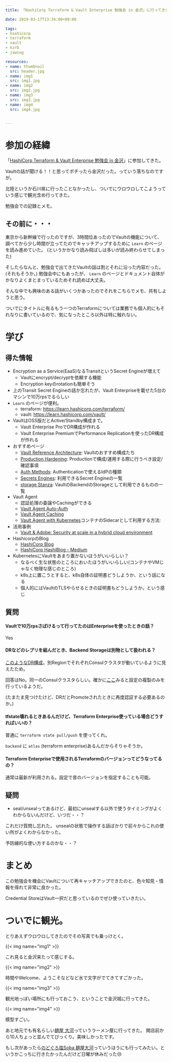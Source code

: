 ```yaml
---
title: 「HashiCorp Terraform & Vault Enterprise 勉強会 in 金沢」に行ってきた

date: 2019-03-17T13:34:00+09:00

tags:
- hashicorp
- terraform
- vault
- kzrb
- jawsug

resources:
- name: thumbnail
  src: header.jpg
- name: img1
  src: img1.jpg
- name: img2
  src: img2.jpg
- name: img3
  src: img3.jpg
- name: img4
  src: img4.jpg


---
```


# 参加の経緯

「[HashiCorp Terraform & Vault Enterprise 勉強会 in 金沢](https://connpass.com/event/120462/)」に参加してきた。

Vaultの話が聞ける！！と思ってポチったら金沢だった。っていう落ちなのですが。

北陸というか石川県に行ったことなかったし、ついでにウロウロしてこようっていう感じで観光含め行ってきた。

勉強会での記録とメモ。

## その前に・・・

東京から新幹線で行ったのですが、3時間位あったのでVaultの機能について、
調べてから少し時間が立ってたのでキャッチアップするために `Learn` のページを読み進めていた。
(というかかなり読み飛ばしは多いが読み終わらせてしまった)

そしたらなんと、勉強会で出てきたVaultの話は割とそれに沿った内容だった。(それもそうか。)
勉強会中にもあったが、 `Learn` のページとドキュメント自体がかなりよくまとまっているためそれ読めば大丈夫。

そんな中でも興味のある話がいくつかあったのでそれをこちらでメモ、共有しようと思う。

ついでにタイトルに有るもう一つのTerraformについては業務でも個人的にもそれなりに書いているので、気になったところ以外は特に触れない。

# 学び

## 得た情報

- Encryption as a Service(EaaS)なるTransitというSecret Engineが増えて
    - Vaultにencrypt/decryptを依頼する機能
    - Encryption keyのrotationも簡単そう
- 上のTransit Secret Engineの話か忘れたが、Vault Enterpriseを載せた5台のマシンで10万rpsでるらしい
- `Learn` のページが便利。
    - terraform: https://learn.hashicorp.com/terraform/
    - vault: https://learn.hashicorp.com/vault/
- VaultはOSS版だとActive/Standby構成まで。
    - Vault Enterprise ProでDR構成が作れる
    - Vault Enterprise PremiumでPerformance Replicationを使ったDR構成が作れる
- おすすめページ
    - [Vault Reference Architecture](https://learn.hashicorp.com/vault/operations/ops-reference-architecture): Vaultのおすすめ構成たち
    - [Production Hardening](https://learn.hashicorp.com/vault/operations/production-hardening): Productionで構成/運用する際に行うべき設定/確認事項
    - [Auth Methods](https://www.vaultproject.io/docs/auth/index.html): Authenticationで使えるIdPの種類
    - [Secrets Engines](https://www.vaultproject.io/docs/secrets/index.html): 利用できるSecret Engineの一覧
    - [storage Stanza](https://www.vaultproject.io/docs/configuration/storage/index.html): VaultのBackendのStorageとして利用できるものの一覧
- Vault Agent
    - 認証処理の委譲やCachingができる
    - [Vault Agent Auto-Auth](https://www.vaultproject.io/docs/agent/autoauth/index.html)
    - [Vault Agent Caching](https://www.vaultproject.io/docs/agent/caching/index.html)
    - [Vault Agent with Kubernetes](https://learn.hashicorp.com/vault/identity-access-management/vault-agent-k8s)コンテナのSidecarとして利用する方法: 
- 活用事例
    - [Vault & Adobe: Security at scale in a hybrid cloud environment](https://www.hashicorp.com/resources/hashicorp-vault-adobe-tackling-security-scale-hybrid-cloud)
- HashicorpのBlog
    - [HashiCorp Blog](https://www.hashicorp.com/blog)
    - [HashiCorp HashiBlog - Medium](https://medium.com/hashicorp-engineering)
- KubernetesにVaultをあまり置かないほうがいいらしい？
    - なるべく生な状態のところにおいたほうがいいらしい(コンテナやVMじゃなく物理な感じのところ)
    - k8s上に置こうとすると、k8s自体の証明書どうしようか、という話になる
    - 個人的にはVaultのTLSやらせるときの証明書もどうしようか。という感じ

## 質問

#### Vaultで10万rpsさばけるって行ってたのはEnterpriseを使ったときの話？

Yes

#### DRなどのレプリを組んだとき、Backend Storageは別物として扱われる？

[このようなDR構成](https://learn.hashicorp.com/vault/operations/ops-reference-architecture#cross-region-disaster-recovery)。別RegionでそれぞれConsulクラスタが動いているように見えたため。

回答はNo。同一のConsulクラスタらしい。確かに[ここ](https://www.vaultproject.io/docs/enterprise/replication/index.html)みると設定の複製のみを行っているようだ。

(たまたま見つけたけど、DRだとPromoteされたときに再度認証する必要あるのか。)

#### tfstate壊れるときあるんだけど、Terraform Enterprise使っている場合どうすればいいの？

普通に `terraform state pull/push` を使ってくれ。

`backend` に `atlas` (terraform enterprise)あるんだからそりゃそうか。

#### Terraform Enterpriseで使用されるTerraformのバージョンってどうなってるの？

通常は最新が利用される。設定で昔のバージョンを指定することも可能。

## 疑問

- seal/unsealってあるけど、最初にunsealする以外で使うタイミングがよくわからないんだけど、いつだ・・？

これだけ質問し忘れた。
unsealの状態で操作する話ばかりで前々からこれの使い所がよくわからなかった。

予防線的な使い方するのかな・・？

# まとめ

この勉強会を機会にVaultについて再キャッチアップできたのと、色々知見・情報を得れて非常に良かった。

Credential StoreはVault一択だと思っているのでぜひ使っていきたい。

# ついでに観光。

とりあえずウロウロしてきたのでその写真でも乗っけとく。

{{< img name="img1" >}}

これ見ると金沢来たって感じする。

{{< img name="img2" >}}

時間やWelcome、ようこそなどなど水で文字がでてきてすごかった。

{{< img name="img3" >}}

観光地っぽい場所にも行っておこう、ということで金沢城に行ってきた。

{{< img name="img4" >}}

模型すごい。

あと地元でも有名らしい[麺屋 大河](https://tabelog.com/ishikawa/A1701/A170101/17007507/)っていうラーメン屋に行ってきた。
開店前から10人ちょっと並んでてびっくり。美味しかったです。

もし次があったら[のどぐろ塩Soba 麺屋大河](https://tabelog.com/ishikawa/A1701/A170101/17011443/)っていうほうにも行ってみたい。というかこっちに行きたかったんだけど日曜が休みだった:cry:

